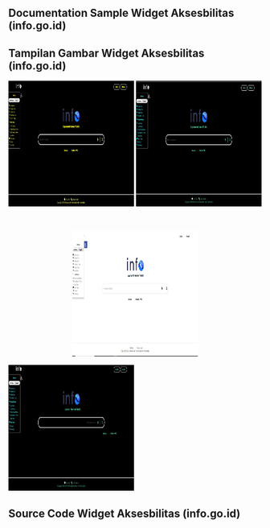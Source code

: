 ## Documentation Sample Widget Aksesbilitas (info.go.id)


## Tampilan Gambar Widget Aksesbilitas (info.go.id)

<p align="center">
 <img width="250" height="250" src="https://raw.githubusercontent.com/fathulhudoyo/sample_widget_aksesbilitas/1.0/ScreenShot%20Widget/SS1.jpg" alt="widget_ss1">
 <span>
 <img width="250" height="250" src="https://raw.githubusercontent.com/fathulhudoyo/sample_widget_aksesbilitas/1.0/ScreenShot%20Widget/SS2.jpg" alt="widget_ss2"></span>
</p> <br>
<p align="center">
 <img width="250" height="250"src="https://raw.githubusercontent.com/fathulhudoyo/sample_widget_aksesbilitas/1.0/ScreenShot%20Widget/SS3.jpg" alt="widget_ss3">

  <img width="250" height="250" src="https://raw.githubusercontent.com/fathulhudoyo/sample_widget_aksesbilitas/1.0/ScreenShot%20Widget/SS4.jpg" alt="widget_ss4"></span>
</p>

## Source Code Widget Aksesbilitas (info.go.id)
